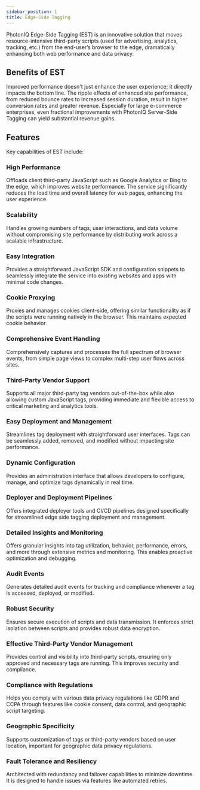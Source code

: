 ```yaml
---
sidebar_position: 1
title: Edge-Side Tagging
---
```


PhotonIQ Edge-Side Tagging (EST) is an innovative solution that moves resource-intensive third-party scripts (used for advertising, analytics, tracking, etc.) from the end-user’s browser to the edge, dramatically enhancing both web performance and data privacy.

## Benefits of EST

Improved performance doesn't just enhance the user experience; it directly impacts the bottom line. The ripple effects of enhanced site performance, from reduced bounce rates to increased session duration, result in higher conversion rates and greater revenue. Especially for large e-commerce enterprises, even fractional improvements with PhotonIQ Server-Side Tagging can yield substantial revenue gains.

## Features

Key capabilities of EST include:

### High Performance

Offloads client third-party JavaScript such as Google Analytics or Bing to the edge, which improves website performance. The service significantly reduces the load time and overall latency for web pages, enhancing the user experience.

### Scalability

Handles growing numbers of tags, user interactions, and data volume without compromising site performance by distributing work across a scalable infrastructure.

### Easy Integration

Provides a straightforward JavaScript SDK and configuration snippets to seamlessly integrate the service into existing websites and apps with minimal code changes.

### Cookie Proxying

Proxies and manages cookies client-side, offering similar functionality as if the scripts were running natively in the browser. This maintains expected cookie behavior.

### Comprehensive Event Handling

Comprehensively captures and processes the full spectrum of browser events, from simple page views to complex multi-step user flows across sites.

### Third-Party Vendor Support

Supports all major third-party tag vendors out-of-the-box while also allowing custom JavaScript tags, providing immediate and flexible access to critical marketing and analytics tools.

### Easy Deployment and Management

Streamlines tag deployment with straightforward user interfaces. Tags can be seamlessly added, removed, and modified without impacting site performance.

### Dynamic Configuration

Provides an administration interface that allows developers to configure, manage, and optimize tags dynamically in real time.

### Deployer and Deployment Pipelines

Offers integrated deployer tools and CI/CD pipelines designed specifically for streamlined edge side tagging deployment and management.

### Detailed Insights and Monitoring

Offers granular insights into tag utilization, behavior, performance, errors, and more through extensive metrics and monitoring. This enables proactive optimization and debugging.

### Audit Events

Generates detailed audit events for tracking and compliance whenever a tag is accessed, deployed, or modified.

### Robust Security

Ensures secure execution of scripts and data transmission. It enforces strict isolation between scripts and provides robust data encryption.

### Effective Third-Party Vendor Management

Provides control and visibility into third-party scripts, ensuring only approved and necessary tags are running. This improves security and compliance.

### Compliance with Regulations

Helps you comply with various data privacy regulations like GDPR and CCPA through features like cookie consent, data control, and geographic script targeting.

### Geographic Specificity

Supports customization of tags or third-party vendors based on user location, important for geographic data privacy regulations.

### Fault Tolerance and Resiliency

Architected with redundancy and failover capabilities to minimize downtime. It is designed to handle issues via features like automated retries.
